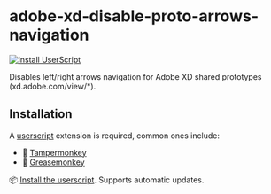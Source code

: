 # adobe-xd-disable-proto-arrows-navigation
[![Install UserScript](https://img.shields.io/badge/Install-UserScript-brightgreen.svg)](adobe-xd-disable-proto-arrows-navigation.user.js?raw=true)

Disables left/right arrows navigation for Adobe XD shared prototypes (xd.adobe.com/view/*).

## Installation
A [userscript](https://en.wikipedia.org/wiki/Userscript) extension is required, common ones include:
- 🐒 [Tampermonkey](https://tampermonkey.net/)
- 🐒 [Greasemonkey](https://www.greasespot.net/)

📦 [Install the userscript](adobe-xd-disable-proto-arrows-navigation.user.js?raw=true). Supports automatic updates.
